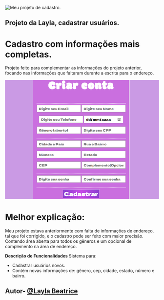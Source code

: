 ![Meu projeto de cadastro.]()
## Projeto da Layla, cadastrar usuários.
# Cadastro com informações mais completas.

Projeto feito para complementar as informações do projeto anterior, focando nas informações que faltaram durante a escrita para o endereço.

![Imagem do projeto](img/printcadast.png)

# Melhor explicação: 

Meu projeto estava anteriormente com falta de informações de endereço, tal que foi corrigido, e o cadastro pode ser feito com maior precisão. Contendo área aberta para todos os gêneros e um opcional de complemento na área de endereço.

**Descrição de Funcionalidades**
Sistema para:
* Cadastrar usuários novos.
* Contém novas informações de: gênero, cep, cidade, estado, número e bairro.

## Autor- [@Layla Beatrice](https://www.github.com/laylabtrice) 

